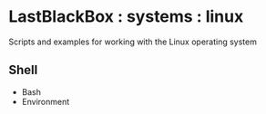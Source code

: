 # LastBlackBox : systems : linux

Scripts and examples for working with the Linux operating system

## Shell

- Bash
- Environment
